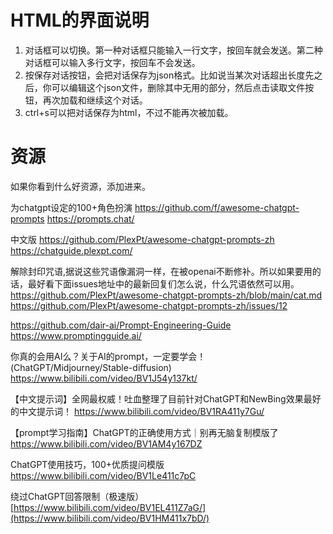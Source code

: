 # HTML的界面说明

1. 对话框可以切换。第一种对话框只能输入一行文字，按回车就会发送。第二种对话框可以输入多行文字，按回车不会发送。
2. 按保存对话按钮，会把对话保存为json格式。比如说当某次对话超出长度先之后，你可以编辑这个json文件，删除其中无用的部分，然后点击读取文件按钮，再次加载和继续这个对话。
3. ctrl+s可以把对话保存为html，不过不能再次被加载。

# 资源

如果你看到什么好资源，添加进来。


为chatgpt设定的100+角色扮演 
https://github.com/f/awesome-chatgpt-prompts 
https://prompts.chat/

中文版
https://github.com/PlexPt/awesome-chatgpt-prompts-zh
https://chatguide.plexpt.com/

解除封印咒语,据说这些咒语像漏洞一样，在被openai不断修补。所以如果要用的话，最好看下面issues地址中的最新回复们怎么说，什么咒语依然可以用。
https://github.com/PlexPt/awesome-chatgpt-prompts-zh/blob/main/cat.md
https://github.com/PlexPt/awesome-chatgpt-prompts-zh/issues/12


https://github.com/dair-ai/Prompt-Engineering-Guide 
https://www.promptingguide.ai/

你真的会用AI么？关于AI的prompt，一定要学会！(ChatGPT/Midjourney/Stable-diffusion) https://www.bilibili.com/video/BV1J54y137kt/

【中文提示词】全网最权威！吐血整理了目前针对ChatGPT和NewBing效果最好的中文提示词！ https://www.bilibili.com/video/BV1RA411y7Gu/

【prompt学习指南】ChatGPT的正确使用方式｜别再无脑复制模版了 https://www.bilibili.com/video/BV1AM4y167DZ

ChatGPT使用技巧，100+优质提问模版 https://www.bilibili.com/video/BV1Le411c7pC

绕过ChatGPT回答限制（极速版） [https://www.bilibili.com/video/BV1EL411Z7aG/](https://www.bilibili.com/video/BV1HM411x7bD/)


